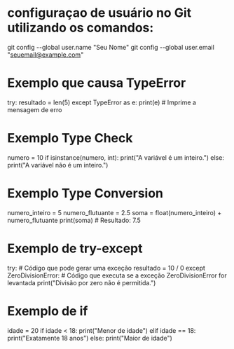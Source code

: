 # configuraçao de usuário no Git utilizando os comandos:

git config --global user.name "Seu Nome"
git config --global user.email "seuemail@example.com"

# Exemplo que causa TypeError

try:
    resultado = len(5)
except TypeError as e:
    print(e)  # Imprime a mensagem de erro

# Exemplo Type Check

 numero = 10
if isinstance(numero, int):
    print("A variável é um inteiro.")
else:
    print("A variável não é um inteiro.")      

# Exemplo Type Conversion

numero_inteiro = 5
numero_flutuante = 2.5
soma = float(numero_inteiro) + numero_flutuante
print(soma)  # Resultado: 7.5    

# Exemplo de try-except

try:
    # Código que pode gerar uma exceção
    resultado = 10 / 0
except ZeroDivisionError:
    # Código que executa se a exceção ZeroDivisionError for levantada
    print("Divisão por zero não é permitida.")

# Exemplo de if

idade = 20
if idade < 18:
    print("Menor de idade")
elif idade == 18:
    print("Exatamente 18 anos")
else:
    print("Maior de idade")

